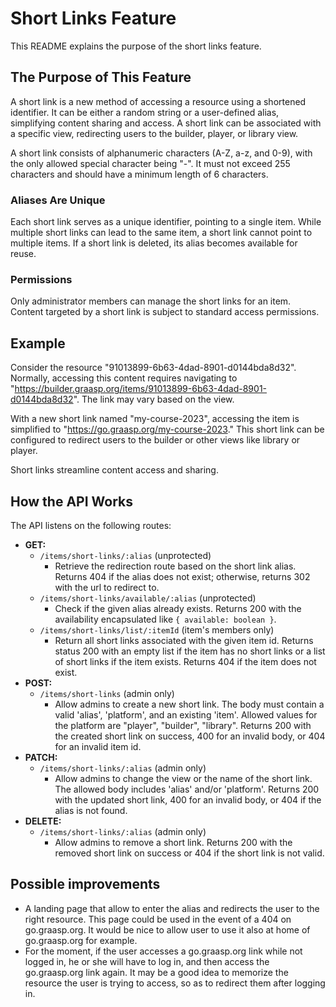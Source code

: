 # Short Links Feature

This README explains the purpose of the short links feature.

## The Purpose of This Feature

A short link is a new method of accessing a resource using a shortened identifier. It can be either a random string or a user-defined alias, simplifying content sharing and access. A short link can be associated with a specific view, redirecting users to the builder, player, or library view.

A short link consists of alphanumeric characters (A-Z, a-z, and 0-9), with the only allowed special character being "-". It must not exceed 255 characters and should have a minimum length of 6 characters.

### Aliases Are Unique

Each short link serves as a unique identifier, pointing to a single item. While multiple short links can lead to the same item, a short link cannot point to multiple items. If a short link is deleted, its alias becomes available for reuse.

### Permissions

Only administrator members can manage the short links for an item. Content targeted by a short link is subject to standard access permissions.

## Example

Consider the resource "91013899-6b63-4dad-8901-d0144bda8d32". Normally, accessing this content requires navigating to "https://builder.graasp.org/items/91013899-6b63-4dad-8901-d0144bda8d32". The link may vary based on the view.

With a new short link named "my-course-2023", accessing the item is simplified to "https://go.graasp.org/my-course-2023." This short link can be configured to redirect users to the builder or other views like library or player.

Short links streamline content access and sharing.

## How the API Works

The API listens on the following routes:

- **GET:**
  - `/items/short-links/:alias` (unprotected)
    - Retrieve the redirection route based on the short link alias. Returns 404 if the alias does not exist; otherwise, returns 302 with the url to redirect to.
  - `/items/short-links/available/:alias` (unprotected)
    - Check if the given alias already exists. Returns 200 with the availability encapsulated like `{ available: boolean }`.
  - `/items/short-links/list/:itemId` (item's members only)
    - Return all short links associated with the given item id. Returns status 200 with an empty list if the item has no short links or a list of short links if the item exists. Returns 404 if the item does not exist.
- **POST:**
  - `/items/short-links` (admin only)
    - Allow admins to create a new short link. The body must contain a valid 'alias', 'platform', and an existing 'item'. Allowed values for the platform are "player", "builder", "library". Returns 200 with the created short link on success, 400 for an invalid body, or 404 for an invalid item id.
- **PATCH:**
  - `/items/short-links/:alias` (admin only)
    - Allow admins to change the view or the name of the short link. The allowed body includes 'alias' and/or 'platform'. Returns 200 with the updated short link, 400 for an invalid body, or 404 if the alias is not found.
- **DELETE:**
  - `/items/short-links/:alias` (admin only)
    - Allow admins to remove a short link. Returns 200 with the removed short link on success or 404 if the short link is not valid.

## Possible improvements

- A landing page that allow to enter the alias and redirects the user to the right resource. This page could be used in the event of a 404 on go.graasp.org. It would be nice to allow user to use it also at home of go.graasp.org for example.
- For the moment, if the user accesses a go.graasp.org link while not logged in, he or she will have to log in, and then access the go.graasp.org link again. It may be a good idea to memorize the resource the user is trying to access, so as to redirect them after logging in.
